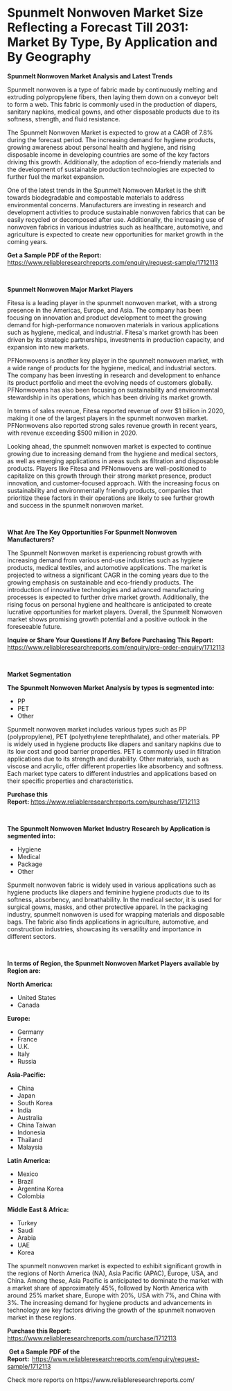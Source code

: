 <p><h1>Spunmelt Nonwoven Market Size Reflecting a Forecast Till 2031: Market By Type, By Application and By Geography</h1></p><p><strong>Spunmelt Nonwoven Market Analysis and Latest Trends</strong></p>
<p><p>Spunmelt nonwoven is a type of fabric made by continuously melting and extruding polypropylene fibers, then laying them down on a conveyor belt to form a web. This fabric is commonly used in the production of diapers, sanitary napkins, medical gowns, and other disposable products due to its softness, strength, and fluid resistance.</p><p>The Spunmelt Nonwoven Market is expected to grow at a CAGR of 7.8% during the forecast period. The increasing demand for hygiene products, growing awareness about personal health and hygiene, and rising disposable income in developing countries are some of the key factors driving this growth. Additionally, the adoption of eco-friendly materials and the development of sustainable production technologies are expected to further fuel the market expansion.</p><p>One of the latest trends in the Spunmelt Nonwoven Market is the shift towards biodegradable and compostable materials to address environmental concerns. Manufacturers are investing in research and development activities to produce sustainable nonwoven fabrics that can be easily recycled or decomposed after use. Additionally, the increasing use of nonwoven fabrics in various industries such as healthcare, automotive, and agriculture is expected to create new opportunities for market growth in the coming years.</p></p>
<p><strong>Get a Sample PDF of the Report:&nbsp;</strong> <a href="https://www.reliableresearchreports.com/enquiry/request-sample/1712113">https://www.reliableresearchreports.com/enquiry/request-sample/1712113</a></p>
<p>&nbsp;</p>
<p><strong>Spunmelt Nonwoven Major Market Players</strong></p>
<p><p>Fitesa is a leading player in the spunmelt nonwoven market, with a strong presence in the Americas, Europe, and Asia. The company has been focusing on innovation and product development to meet the growing demand for high-performance nonwoven materials in various applications such as hygiene, medical, and industrial. Fitesa's market growth has been driven by its strategic partnerships, investments in production capacity, and expansion into new markets.</p><p>PFNonwovens is another key player in the spunmelt nonwoven market, with a wide range of products for the hygiene, medical, and industrial sectors. The company has been investing in research and development to enhance its product portfolio and meet the evolving needs of customers globally. PFNonwovens has also been focusing on sustainability and environmental stewardship in its operations, which has been driving its market growth.</p><p>In terms of sales revenue, Fitesa reported revenue of over $1 billion in 2020, making it one of the largest players in the spunmelt nonwoven market. PFNonwovens also reported strong sales revenue growth in recent years, with revenue exceeding $500 million in 2020.</p><p>Looking ahead, the spunmelt nonwoven market is expected to continue growing due to increasing demand from the hygiene and medical sectors, as well as emerging applications in areas such as filtration and disposable products. Players like Fitesa and PFNonwovens are well-positioned to capitalize on this growth through their strong market presence, product innovation, and customer-focused approach. With the increasing focus on sustainability and environmentally friendly products, companies that prioritize these factors in their operations are likely to see further growth and success in the spunmelt nonwoven market.</p></p>
<p>&nbsp;</p>
<p><strong>What Are The Key Opportunities For Spunmelt Nonwoven Manufacturers?</strong></p>
<p><p>The Spunmelt Nonwoven market is experiencing robust growth with increasing demand from various end-use industries such as hygiene products, medical textiles, and automotive applications. The market is projected to witness a significant CAGR in the coming years due to the growing emphasis on sustainable and eco-friendly products. The introduction of innovative technologies and advanced manufacturing processes is expected to further drive market growth. Additionally, the rising focus on personal hygiene and healthcare is anticipated to create lucrative opportunities for market players. Overall, the Spunmelt Nonwoven market shows promising growth potential and a positive outlook in the foreseeable future.</p></p>
<p><strong>Inquire or Share Your Questions If Any Before Purchasing This Report:</strong> <a href="https://www.reliableresearchreports.com/enquiry/pre-order-enquiry/1712113">https://www.reliableresearchreports.com/enquiry/pre-order-enquiry/1712113</a></p>
<p>&nbsp;</p>
<p><strong>Market Segmentation</strong></p>
<p><strong>The Spunmelt Nonwoven Market Analysis by types is segmented into:</strong></p>
<p><ul><li>PP</li><li>PET</li><li>Other</li></ul></p>
<p><p>Spunmelt nonwoven market includes various types such as PP (polypropylene), PET (polyethylene terephthalate), and other materials. PP is widely used in hygiene products like diapers and sanitary napkins due to its low cost and good barrier properties. PET is commonly used in filtration applications due to its strength and durability. Other materials, such as viscose and acrylic, offer different properties like absorbency and softness. Each market type caters to different industries and applications based on their specific properties and characteristics.</p></p>
<p><strong>Purchase this Report:&nbsp;</strong><a href="https://www.reliableresearchreports.com/purchase/1712113">https://www.reliableresearchreports.com/purchase/1712113</a></p>
<p>&nbsp;</p>
<p><strong>The Spunmelt Nonwoven Market Industry Research by Application is segmented into:</strong></p>
<p><ul><li>Hygiene</li><li>Medical</li><li>Package</li><li>Other</li></ul></p>
<p><p>Spunmelt nonwoven fabric is widely used in various applications such as hygiene products like diapers and feminine hygiene products due to its softness, absorbency, and breathability. In the medical sector, it is used for surgical gowns, masks, and other protective apparel. In the packaging industry, spunmelt nonwoven is used for wrapping materials and disposable bags. The fabric also finds applications in agriculture, automotive, and construction industries, showcasing its versatility and importance in different sectors.</p></p>
<p>&nbsp;</p>
<p><strong>In terms of Region, the Spunmelt Nonwoven Market Players available by Region are:</strong></p>
<p>
    <p> <strong> North America: </strong>
        <ul>
            <li>United States</li>
            <li>Canada</li>
        </ul>
        </p> 
    <p> <strong> Europe: </strong>
        <ul>
            <li>Germany</li>
            <li>France</li>
            <li>U.K.</li>
            <li>Italy</li>
            <li>Russia</li>
        </ul>
        </p> 
    <p> <strong> Asia-Pacific: </strong>
        <ul>
            <li>China</li>
            <li>Japan</li>
            <li>South Korea</li>
            <li>India</li>
            <li>Australia</li>
            <li>China Taiwan</li>
            <li>Indonesia</li>
            <li>Thailand</li>
            <li>Malaysia</li>
        </ul>
        </p> 
    <p> <strong> Latin America: </strong>
        <ul>
            <li>Mexico</li>
            <li>Brazil</li>
            <li>Argentina Korea</li>
            <li>Colombia</li>
        </ul>
        </p> 
    <p> <strong> Middle East & Africa: </strong>
        <ul>
            <li>Turkey</li>
            <li>Saudi</li>
            <li>Arabia</li>
            <li>UAE</li>
            <li>Korea</li>
        </ul>
    </p>
    </p>
<p><p>The spunmelt nonwoven market is expected to exhibit significant growth in the regions of North America (NA), Asia Pacific (APAC), Europe, USA, and China. Among these, Asia Pacific is anticipated to dominate the market with a market share of approximately 45%, followed by North America with around 25% market share, Europe with 20%, USA with 7%, and China with 3%. The increasing demand for hygiene products and advancements in technology are key factors driving the growth of the spunmelt nonwoven market in these regions.</p></p>
<p><strong>Purchase this Report: </strong><a href="https://www.reliableresearchreports.com/purchase/1712113">https://www.reliableresearchreports.com/purchase/1712113</a></p>
<p>&nbsp;<strong>Get a Sample PDF of the Report:&nbsp;&nbsp;</strong><a href="https://www.reliableresearchreports.com/enquiry/request-sample/1712113">https://www.reliableresearchreports.com/enquiry/request-sample/1712113</a></p>
<p><strong></strong></p>
<p>Check more reports on https://www.reliableresearchreports.com/</p>